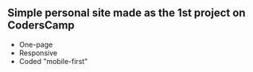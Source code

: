 ## Simple personal site made as the 1st project on CodersCamp

 - One-page
 - Responsive
 - Coded "mobile-first"